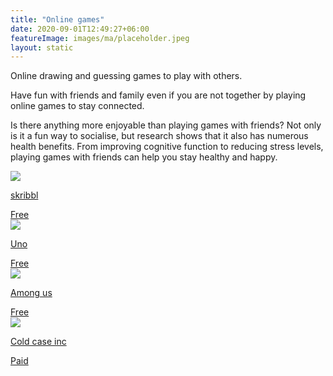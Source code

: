 ```yaml
---
title: "Online games"
date: 2020-09-01T12:49:27+06:00
featureImage: images/ma/placeholder.jpeg
layout: static
---
```


Online drawing and guessing games to play with others.

Have fun with friends and family even if you are not together by playing online games to stay connected.

Is there anything more enjoyable than playing games with friends? Not only is it a fun way to socialise, but research shows that it also has numerous health benefits. From improving cognitive function to reducing stress levels, playing games with friends can help you stay healthy and happy.

<a class="ma-link" href="https://skribbl.io/"><div class="ma-card"><div class="ma-icon"><img src ="/images/icon-check.png"/></div><div class="ma-name"><p>skribbl</p></div><div class="ma-paid-text"><span>Free</span></div></div></a><a class="ma-link" href="https://www.letsplayuno.com/"><div class="ma-card"><div class="ma-icon"><img src ="/images/icon-check.png"/></div><div class="ma-name"><p>Uno</p></div><div class="ma-paid-text"><span>Free</span></div></div></a><a class="ma-link" href="https://www.innersloth.com/games/among-us/"><div class="ma-card"><div class="ma-icon"><img src ="/images/icon-check.png"/></div><div class="ma-name"><p>Among us</p></div><div class="ma-paid-text"><span>Free</span></div></div></a><a class="ma-link" href="https://www.awin1.com/cread.php?awinmid=46005&awinaffid=1198638&ued=https%3A%2F%2Fcoldcaseinc.com%2F"><div class="ma-card"><div class="ma-icon"><img src ="/images/icon-pound.png"/></div><div class="ma-name"><p>Cold case inc</p></div><div class="ma-paid-text"><span>Paid</span></div></div></a>  

<br/><br/>






